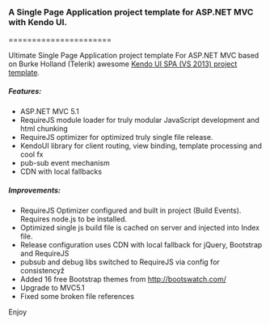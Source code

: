 ### A Single Page Application project template for ASP.NET MVC with Kendo UI.
======================


Ultimate Single Page Application project template For ASP.NET MVC based on Burke Holland (Telerik) awesome 
[Kendo UI SPA (VS 2013) project template](http://visualstudiogallery.msdn.microsoft.com/924c3074-ceab-4be4-87e1-e9e4fd4b6d61?SRC=VSIDE).

##### Features:

- ASP.NET MVC 5.1
- RequireJS module loader for truly modular JavaScript development and html chunking
- RequireJS optimizer for optimized truly single file release.
- KendoUI library for client routing, view binding, template processing and cool fx
- pub-sub event mechanism
- CDN with local fallbacks

##### Improvements:

- RequireJS Optimizer configured and built in project (Build Events). Requires node.js to be installed.
- Optimized single js build file is cached on server and injected into Index file.
- Release configuration uses CDN with local fallback for jQuery, Bootstrap and RequireJS
- pubsub and debug libs switched to RequireJS via config for consistencyž
- Added 16 free Bootstrap themes from http://bootswatch.com/
- Upgrade to MVC5.1
- Fixed some broken file references

Enjoy

